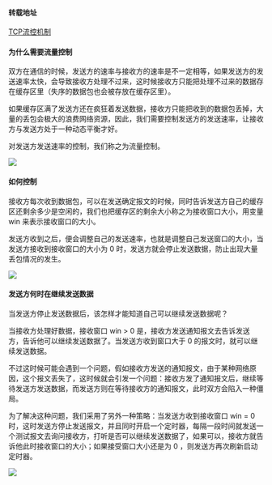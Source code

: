 #### 转载地址
[TCP流控机制](https://www.cnblogs.com/kubidemanong/p/9987810.html)
#### 为什么需要流量控制
双方在通信的时候，发送方的速率与接收方的速率是不一定相等，如果发送方的发送速率太快，会导致接收方处理不过来，这时候接收方只能把处理不过来的数据存在缓存区里（失序的数据包也会被存放在缓存区里）。

如果缓存区满了发送方还在疯狂着发送数据，接收方只能把收到的数据包丢掉，大量的丢包会极大的浪费网络资源，因此，我们需要控制发送方的发送速率，让接收方与发送方处于一种动态平衡才好。

对发送方发送速率的控制，我们称之为流量控制。

![](https://cdn.nlark.com/yuque/0/2022/jpeg/493161/1647401177924-55d1707c-f915-4e5e-8f3e-c502334dc1d6.jpeg#clientId=u1c0f5e5f-1cdc-4&crop=0&crop=0&crop=1&crop=1&from=paste&id=u01aed04d&margin=%5Bobject%20Object%5D&originHeight=610&originWidth=764&originalType=url&ratio=1&rotation=0&showTitle=false&status=done&style=none&taskId=ua50618cc-b464-4496-93d5-b2bd68168b5&title=)

#### 如何控制
接收方每次收到数据包，可以在发送确定报文的时候，同时告诉发送方自己的缓存区还剩余多少是空闲的，我们也把缓存区的剩余大小称之为接收窗口大小，用变量 win 来表示接收窗口的大小。

发送方收到之后，便会调整自己的发送速率，也就是调整自己发送窗口的大小，当发送方接收到接收窗口的大小为 0 时，发送方就会停止发送数据，防止出现大量丢包情况的发生。

![](https://cdn.nlark.com/yuque/0/2022/jpeg/493161/1647401611761-10f42e7e-1495-4a78-bbff-71e45af97bd5.jpeg#clientId=u1c0f5e5f-1cdc-4&crop=0&crop=0&crop=1&crop=1&from=paste&id=u655245a6&margin=%5Bobject%20Object%5D&originHeight=573&originWidth=830&originalType=url&ratio=1&rotation=0&showTitle=false&status=done&style=none&taskId=uc72c4442-2803-45b5-aa96-38c04d1852c&title=)
#### 发送方何时在继续发送数据
当发送方停止发送数据后，该怎样才能知道自己可以继续发送数据呢？

当接收方处理好数据，接收窗口 win > 0 是，接收方发送通知报文去告诉发送方，告诉他可以继续发送数据了。当发送方收到窗口大于 0 的报文时，就可以继续发送数据。

不过这时候可能会遇到一个问题，假如接收方发送的通知报文，由于某种网络原因，这个报文丢失了，这时候就会引发一个问题：接收方发了通知报文后，继续等待发送方发送数据，而发送方则在等待接收方的通知报文，此时双方会陷入一种僵局。

为了解决这种问题，我们采用了另外一种策略：当发送方收到接收窗口 win = 0 时，这时发送方停止发送报文，并且同时开启一个定时器，每隔一段时间就发送一个测试报文去询问接收方，打听是否可以继续发送数据了，如果可以，接收方就告诉他此时接收窗口的大小；如果接受窗口大小还是为 0 ，则发送方再次刷新启动定时器。

![](https://cdn.nlark.com/yuque/0/2022/jpeg/493161/1647402186840-369f55e4-f38a-4076-94de-91f9d5227d72.jpeg#clientId=u1c0f5e5f-1cdc-4&crop=0&crop=0&crop=1&crop=1&from=paste&id=uf1b54d2b&margin=%5Bobject%20Object%5D&originHeight=696&originWidth=867&originalType=url&ratio=1&rotation=0&showTitle=false&status=done&style=none&taskId=u8f461677-68b9-4a9e-ab77-bfddbc75dd1&title=)
